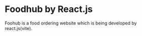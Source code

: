 # Foodhub by React.js
 Foohub is a food ordering website which is being developed by react.js(vite).
